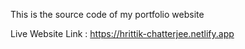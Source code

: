 This is the source code of my portfolio website

Live Website Link : https://hrittik-chatterjee.netlify.app
